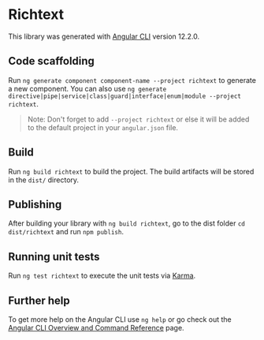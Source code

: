 # Richtext

This library was generated with [Angular CLI](https://github.com/angular/angular-cli) version 12.2.0.

## Code scaffolding

Run `ng generate component component-name --project richtext` to generate a new component. You can also use `ng generate directive|pipe|service|class|guard|interface|enum|module --project richtext`.
> Note: Don't forget to add `--project richtext` or else it will be added to the default project in your `angular.json` file. 

## Build

Run `ng build richtext` to build the project. The build artifacts will be stored in the `dist/` directory.

## Publishing

After building your library with `ng build richtext`, go to the dist folder `cd dist/richtext` and run `npm publish`.

## Running unit tests

Run `ng test richtext` to execute the unit tests via [Karma](https://karma-runner.github.io).

## Further help

To get more help on the Angular CLI use `ng help` or go check out the [Angular CLI Overview and Command Reference](https://angular.io/cli) page.
